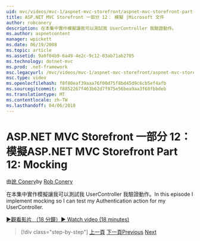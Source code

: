 ```yaml
---
uid: mvc/videos/mvc-1/aspnet-mvc-storefront/aspnet-mvc-storefront-part-12-mocking
title: ASP.NET MVC Storefront 一部分 12： 模擬 |Microsoft 文件
author: robconery
description: 在本集中實作模擬讓我可以測試我 UserController 我驗證動作。
ms.author: aspnetcontent
manager: wpickett
ms.date: 06/19/2008
ms.topic: article
ms.assetid: 9a0f04b9-6a49-4e2c-9c12-03ab71ab2705
ms.technology: dotnet-mvc
ms.prod: .net-framework
msc.legacyurl: /mvc/videos/mvc-1/aspnet-mvc-storefront/aspnet-mvc-storefront-part-12-mocking
msc.type: video
ms.openlocfilehash: f8f80eaf39aaa76f00d75f8bd45d9c6cb5ef4afb
ms.sourcegitcommit: f8852267f463b62d7f975e56bea9aa3f68fbbdeb
ms.translationtype: MT
ms.contentlocale: zh-TW
ms.lasthandoff: 04/06/2018
---
```

<a name="aspnet-mvc-storefront-part-12-mocking"></a><span data-ttu-id="3ea27-103">ASP.NET MVC Storefront 一部分 12： 模擬</span><span class="sxs-lookup"><span data-stu-id="3ea27-103">ASP.NET MVC Storefront Part 12: Mocking</span></span>
====================
<span data-ttu-id="3ea27-104">由[訛 Conery](https://github.com/robconery)</span><span class="sxs-lookup"><span data-stu-id="3ea27-104">by [Rob Conery](https://github.com/robconery)</span></span>

<span data-ttu-id="3ea27-105">在本集中實作模擬讓我可以測試我 UserController 我驗證動作。</span><span class="sxs-lookup"><span data-stu-id="3ea27-105">In this episode I implement mocking so I can test my Authentication action for my UserController.</span></span>

[<span data-ttu-id="3ea27-106">&#9654;觀看影片 （18 分鐘）</span><span class="sxs-lookup"><span data-stu-id="3ea27-106">&#9654; Watch video (18 minutes)</span></span>](https://channel9.msdn.com/Blogs/ASP-NET-Site-Videos/aspnet-mvc-storefront-part-12-mocking)

> [!div class="step-by-step"]
> <span data-ttu-id="3ea27-107">[上一頁](aspnet-mvc-storefront-part-11-hooking-up-the-shopping-cart-and-using-components.md)
> [下一頁](aspnet-mvc-storefront-part-13-dependency-injection.md)</span><span class="sxs-lookup"><span data-stu-id="3ea27-107">[Previous](aspnet-mvc-storefront-part-11-hooking-up-the-shopping-cart-and-using-components.md)
[Next](aspnet-mvc-storefront-part-13-dependency-injection.md)</span></span>
